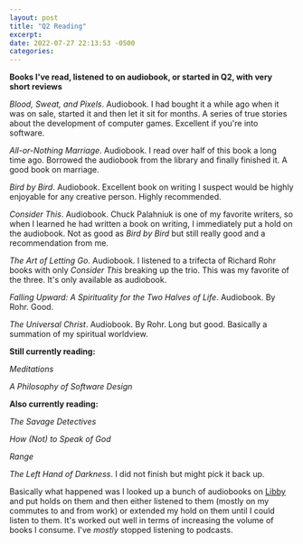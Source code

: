 ```yaml
---
layout: post
title: "Q2 Reading"
excerpt: 
date: 2022-07-27 22:13:53 -0500
categories: 
---
```


**Books I've read, listened to on audiobook, or started in Q2, with very short reviews**

*Blood, Sweat, and Pixels*. Audiobook. I had bought it a while ago when it was on sale, started it and then let it sit for months. A series of true stories about the development of computer games. Excellent if you're into software.

*All-or-Nothing Marriage*. Audiobook. I read over half of this book a long time ago. Borrowed the audiobook from the library and finally finished it. A good book on marriage. 

*Bird by Bird*. Audiobook. Excellent book on writing I suspect would be highly enjoyable for any creative person. Highly recommended.

*Consider This*. Audiobook. Chuck Palahniuk is one of my favorite writers, so when I learned he had written a book on writing, I immediately put a hold on the audiobook. Not as good as _Bird by Bird_ but still really good and a recommendation from me.

*The Art of Letting Go*. Audiobook. I listened to a trifecta of Richard Rohr books with only _Consider This_ breaking up the trio. This was my favorite of the three. It's only available as audiobook.

*Falling Upward: A Spirituality for the Two Halves of Life*. Audiobook. By Rohr. Good.

*The Universal Christ*. Audiobook. By Rohr. Long but good. Basically a summation of my spiritual worldview.

**Still currently reading:**

*Meditations*

*A Philosophy of Software Design*

**Also currently reading:**

*The Savage Detectives*

*How (Not) to Speak of God*

*Range*

*The Left Hand of Darkness*. I did not finish but might pick it back up.

Basically what happened was I looked up a bunch of audiobooks on [Libby](https://libbyapp.com/) and put holds on them and then either listened to them (mostly on my commutes to and from work) or extended my hold on them until I could listen to them. It's worked out well in terms of increasing the volume of books I consume. I've _mostly_ stopped listening to podcasts.
